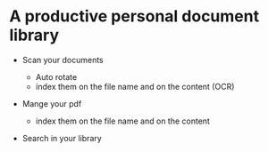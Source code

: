 # A productive personal document library

* Scan your documents
  * Auto rotate
  * index them on the file name and on the content (OCR)

* Mange your pdf
  * index them on the file name and on the content

* Search in your library
